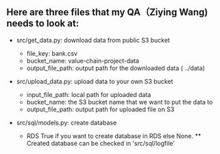 ## Here are three files that my QA（Ziying Wang) needs to look at:

* src/get_data.py: download data from public S3 bucket
  + file_key: bank.csv
  + bucket_name: value-chain-project-data
  + output_file_path: output path for the downloaded data ( ../data)
  
* src/upload_data.py: upload data to your own S3 bucket
  + input_file_path: local path for uploaded data
  + bucket_name: the S3 bucket name that we want to put the data to
  + output_file_path: output path for uploaded file on S3

* src/sql/models.py: create database
  + RDS True if you want to create database in RDS else None.
** Created database can be checked in 'src/sql/logfile'
